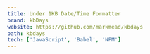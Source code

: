 ```yaml
---
title: Under 1KB Date/Time Formatter
brand: kbDays
website: https://github.com/markmead/kbdays
path: kbdays
tech: ['JavaScript', 'Babel', 'NPM']
---
```

